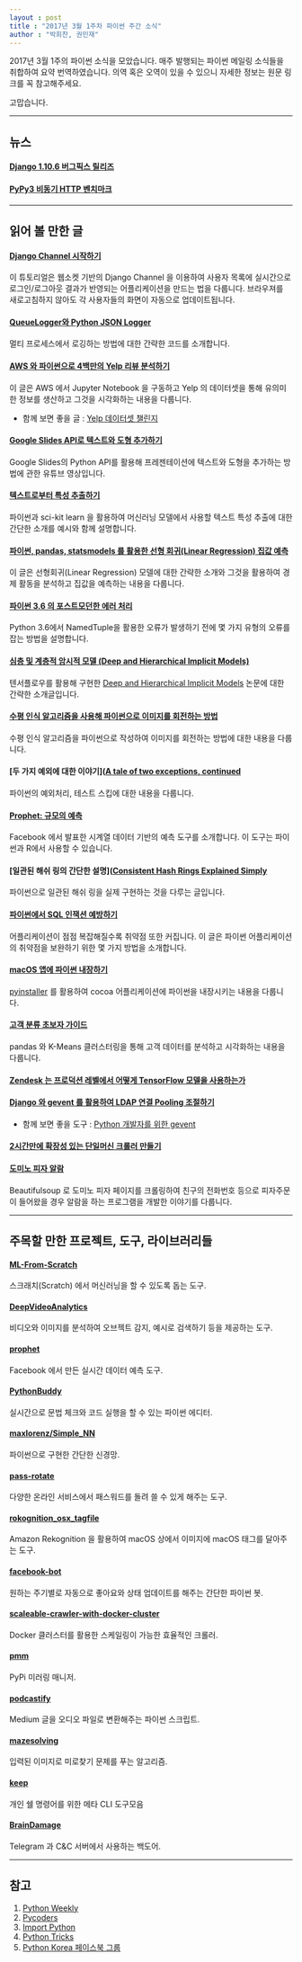 ```yaml
---
layout : post
title : "2017년 3월 1주차 파이썬 주간 소식"
author : "박희찬, 권민재"
---
```


2017년 3월 1주의 파이썬 소식을 모았습니다. 매주 발행되는 파이썬 메일링 소식들을 취합하여 요약 번역하였습니다. 의역 혹은 오역이 있을 수 있으니 자세한 정보는 원문 링크를 꼭 참고해주세요.

고맙습니다.

----

## 뉴스

#### [Django 1.10.6 버그픽스 릴리즈](https://www.djangoproject.com/weblog/2017/mar/01/bugfix-release/)

#### [PyPy3 비동기 HTTP 벤치마크](https://morepypy.blogspot.kr/2017/03/async-http-benchmarks-on-pypy3.html)

----

## 읽어 볼 만한 글

#### [Django Channel 시작하기](https://realpython.com/blog/python/getting-started-with-django-channels/)
이 튜토리얼은 웹소켓 기반의 Django Channel 을 이용하여 사용자 목록에 실시간으로 로그인/로그아웃 결과가 반영되는 어플리케이션을 만드는 법을 다룹니다. 브라우져를 새로고침하지 않아도 각 사용자들의 화면이 자동으로 업데이트됩니다.

#### [QueueLogger와 Python JSON Logger](http://echorand.me/queuelogger-and-python-json-logger.html)
멀티 프로세스에서 로깅하는 방법에 대한 간략한 코드를 소개합니다.

#### [AWS 와 파이썬으로 4백만의 Yelp 리뷰 분석하기](http://www.developintelligence.com/blog/2017/02/analyzing-4-million-yelp-reviews-python-aws-ec2-instance/)
이 글은 AWS 에서 Jupyter Notebook 을 구동하고 Yelp 의 데이터셋을 통해 유의미한 정보를 생산하고 그것을 시각화하는 내용을 다룹니다.

- 함께 보면 좋을 글 : [Yelp 데이터셋 챌린지](https://www.yelp.com/dataset_challenge)

#### [Google Slides API로 텍스트와 도형 추가하기](https://www.youtube.com/watch?v=sAsi9QRgWuI)
Google Slides의 Python API를 활용해 프레젠테이션에 텍스트와 도형을 추가하는 방법에 관한 유튜브 영상입니다.

#### [텍스트로부터 특성 추출하기](https://andhint.github.io/machine-learning/nlp/Feature-Extraction-From-Text/)
파이썬과 sci-kit learn 을 활용하여 머신러닝 모델에서 사용할 텍스트 특성 추출에 대한 간단한 소개를 예시와 함께 설명합니다.

#### [파이썬, pandas, statsmodels 를 활용한 선형 회귀(Linear Regression) 집값 예측](http://www.learndatasci.com/predicting-housing-prices-linear-regression-using-python-pandas-statsmodels/)
이 글은 선형회귀(Linear Regression) 모델에 대한 간략한 소개와 그것을 활용하여 경제 활동을 분석하고 집값을 예측하는 내용을 다룹니다.


#### [파이썬 3.6 의 포스트모던한 에러 처리](http://journalpanic.com/post/postmodern-error-handling/)
Python 3.6에서 NamedTuple을 활용한 오류가 발생하기 전에 몇 가지 유형의 오류를 잡는 방법을 설명합니다.

#### [심층 및 계층적 암시적 모델 (Deep and Hierarchical Implicit Models)](http://dustintran.com/blog/deep-and-hierarchical-implicit-models)
텐서플로우를 활용해 구현한 [Deep and Hierarchical Implicit Models](https://arxiv.org/abs/1702.08896) 논문에 대한 간략한 소개글입니다.

#### [수평 인식 알고리즘을 사용해 파이썬으로 이미지를 회전하는 방법](http://blog.algorithmia.com/how-to-rotate-images-in-python-using-a-horizon-detection-algorithm/)
수평 인식 알고리즘을 파이썬으로 작성하여 이미지를 회전하는 방법에 대한 내용을 다룹니다.

#### [두 가지 예외에 대한 이야기]([A tale of two exceptions, continued](http://nedbatchelder.com//blog/201702/a_tale_of_two_exceptions_continued.html)
파이썬의 예외처리, 테스트 스킵에 대한 내용을 다룹니다.

#### [Prophet: 규모의 예측](https://research.fb.com/prophet-forecasting-at-scale/)
Facebook 에서 발표한 시계열 데이터 기반의 예측 도구를 소개합니다. 이 도구는 파이썬과 R에서 사용할 수 있습니다.

#### [일관된 해쉬 링의 간단한 설명]([Consistent Hash Rings Explained Simply](https://akshatm.svbtle.com/consistent-hash-rings-theory-and-implementation)
파이썬으로 일관된 해쉬 링을 실제 구현하는 것을 다루는 글입니다.

#### [파이썬에서 SQL 인잭션 예방하기](https://blog.sqreen.io/preventing-sql-injections-in-python/)
어플리케이션이 점점 복잡해질수록 취약점 또한 커집니다. 이 글은 파이썬 어플리케이션의 취약점을 보완하기 위한 몇 가지 방법을 소개합니다.

#### [macOS 앱에 파이썬 내장하기](https://medium.com/python-pandemonium/embedding-a-python-application-in-macos-d866adfcaf94#.bistpou7d)
[pyinstaller](http://www.pyinstaller.org/) 를 활용하여 cocoa 어플리케이션에 파이썬을 내장시키는 내용을 다룹니다.

#### [고객 분류 초보자 가이드](http://blog.yhat.com/posts/customer-segmentation-python-rodeo.html)
pandas 와 K-Means 클러스터링을 통해 고객 데이터를 분석하고 시각화하는 내용을 다룹니다.

#### [Zendesk 는 프로덕션 레벨에서 어떻게 TensorFlow 모델을 사용하는가](https://medium.com/zendesk-engineering/how-zendesk-serves-tensorflow-models-in-production-751ee22f0f4b#.fv473o983)

#### [Django 와 gevent 를 활용하여 LDAP 연결 Pooling 조절하기](https://medium.com/@joey_tallieu/scaling-django-gevent-with-ldap-connection-pooling-d2c5cbb60a40#.ab9m5m26x)
- 함께 보면 좋을 도구 : [Python 개발자를 위한 gevent](http://leekchan.com/gevent-tutorial-ko/)

#### [2시간만에 확장성 있는 단일머신 크롤러 만들기](https://medium.com/@tonywangcn/how-to-build-a-scaleable-crawler-to-crawl-million-pages-with-a-single-machine-in-just-2-hours-ab3e238d1c22#.pk0jxitgp)

#### [도미노 피자 알람](http://www.technologyversus.com/pizza/)
Beautifulsoup 로 도미노 피자 페이지를 크롤링하여 친구의 전화번호 등으로 피자주문이 들어왔을 경우 알람을 하는 프로그램을 개발한 이야기를 다룹니다.

----

## 주목할 만한 프로젝트, 도구, 라이브러리들

#### [ML-From-Scratch](https://github.com/eriklindernoren/ML-From-Scratch)
스크래치(Scratch) 에서 머신러닝을 할 수 있도록 돕는 도구.

#### [DeepVideoAnalytics](https://github.com/AKSHAYUBHAT/DeepVideoAnalytics)
비디오와 이미지를 분석하여 오브젝트 감지, 예시로 검색하기 등을 제공하는 도구.

#### [prophet](https://github.com/facebookincubator/prophet)
Facebook 에서 만든 실시간 데이터 예측 도구.

#### [PythonBuddy](https://github.com/ethanchewy/OnlinePythonLinterSyntaxChecker)
실시간으로 문법 체크와 코드 실행을 할 수 있는 파이썬 에디터.

#### [maxlorenz/Simple_NN](https://github.com/maxlorenz/Simple_NN)
파이썬으로 구현한 간단한 신경망.

#### [pass-rotate](https://github.com/SirCmpwn/pass-rotate)
다양한 온라인 서비스에서 패스워드를 돌려 쓸 수 있게 해주는 도구.

#### [rokognition_osx_tagfile](https://github.com/mkosut/rekognition_osx_tagfile)
Amazon Rekognition 을 활용하여 macOS 상에서 이미지에 macOS 태그를 달아주는 도구.


#### [facebook-bot](https://github.com/srcecde/facebook-bot)
원하는 주기별로 자동으로 좋아요와 상태 업데이트를 해주는 간단한 파이썬 봇.

#### [scaleable-crawler-with-docker-cluster](https://github.com/plantpark/scaleable-crawler-with-docker-cluster)
Docker 클러스터를 활용한 스케일링이 가능한 효율적인 크롤러.

#### [pmm](https://github.com/wong2/pmm)
PyPi 미러링 매니저.

#### [podcastify](https://github.com/achadha0111/podcastify)
Medium 글을 오디오 파일로 변환해주는 파이썬 스크립트.

#### [mazesolving](https://github.com/mikepound/mazesolving)
입력된 이미지로 미로찾기 문제를 푸는 알고리즘.

#### [keep](https://github.com/OrkoHunter/keep)
개인 쉘 명령어를 위한 메타 CLI 도구모음

#### [BrainDamage](https://github.com/mehulj94/BrainDamage)
Telegram 과 C&C 서버에서 사용하는 백도어.

----

## 참고
1. [Python Weekly](http://www.pythonweekly.com)
2. [Pycoders](http://pycoders.com)
3. [Import Python](http://importpython.com/newsletter/)
4. [Python Tricks](https://www.getdrip.com/forms/74410913/submissions/new)
5. [Python Korea 페이스북 그룹](https://www.facebook.com/groups/pythonkorea)
